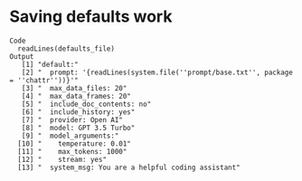 # Saving defaults work

    Code
      readLines(defaults_file)
    Output
       [1] "default:"                                                                       
       [2] "  prompt: '{readLines(system.file(''prompt/base.txt'', package = ''chattr''))}'"
       [3] "  max_data_files: 20"                                                           
       [4] "  max_data_frames: 20"                                                          
       [5] "  include_doc_contents: no"                                                     
       [6] "  include_history: yes"                                                         
       [7] "  provider: Open AI"                                                            
       [8] "  model: GPT 3.5 Turbo"                                                         
       [9] "  model_arguments:"                                                             
      [10] "    temperature: 0.01"                                                          
      [11] "    max_tokens: 1000"                                                           
      [12] "    stream: yes"                                                                
      [13] "  system_msg: You are a helpful coding assistant"                               

